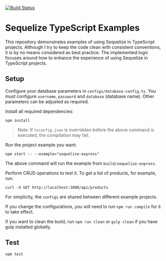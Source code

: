 [![Build Status](https://travis-ci.org/suksant/sequelize-typescript-examples.svg?branch=master)](https://travis-ci.org/suksant/sequelize-typescript-examples)

# Sequelize TypeScript Examples

This repository demonstrates examples of using Sequelize in TypeScript projects. Although I try to keep the code clean with consistent conventions, it is by no means considered as best practice. The implemented logic focuses around how to enhance the experience of using Sequelize in TypeScript projects.

## Setup

Configure your database parameters in `configs/database-config.ts`. You must configure `username`, `password` and `database` (database name). Other parameters can be adjusted as required.

Install all required dependencies:
```
npm install
```

> Note: If `tsconfig.json` is overridden before the above command is executed, the compilation may fail.

Run the project example you want:
```
npm start -- --example="sequelize-express"
```

The above command will run the example from `build/sequelize-express`.

Perform CRUD operations to test it. To get a list of products, for example, run:
```
curl -X GET http://localhost:3000/api/products
```

For simplicity, the `configs` are shared between different example projects.

If you change the configurations, you will need to run `npm run compile` for it to take effect.

If you want to clean the build, run `npm run clean` or `gulp clean` if you have gulp installed globally.

## Test
```
npm test
```
